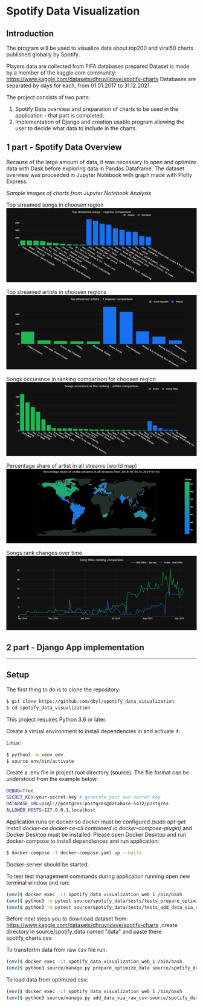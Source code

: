 # Spotify Data Visualization

## Introduction

The program will be used to visualize data about top200 and viral50 charts published globally by Spotify.

Players data are collected from FIFA databases prepared 
Dataset is made by a member of the kaggle.com community: https://www.kaggle.com/datasets/dhruvildave/spotify-charts
Databases are separated by days for each, from 01.01.2017 to 31.12.2021. 

The project consists of two parts: 
1) Spotify Data overview and preparation of charts to be used in the application - that part is completed. 
2) Implementation of Django and creation usable program allowing the user to decide what data to include in the charts.

## 1 part - Spotify Data Overview 


Because of the large amount of data, it was necessary to open and optimize data with Dask before exploring data in Pandas Dataframe. The dataset overview was proceeded in Jupyter Notebook with graph made with Plotly Express.

*Sample images of charts from Jupyter Notebook Analysis*

Top streamed songs in choosen region
![](images/top_streamed_regions_c.png)

Top streamed artists in choosen regions
![](images/top_streamed_art_reg_com.png)

Songs occurance in ranking comparison for choosen region
![](images/songs_occur_in_rank_com.png)

Percentage share of artist in all streams (world map)
![](images/per_share_artist_map.png)

Songs rank changes over time
![](images/song_rank_changes_com.png)


## 2 part - Django App implementation 

---

## Setup

The first thing to do is to clone the repository:

```sh
$ git clone https://github.com/dbyl/spotify_data_visualization
$ cd spotify_data_visualization
```

This project requires Python 3.6 or later.

Create a virtual environment to install dependencies in and activate it:

Linux:
```sh
$ python3 -m venv env
$ source env/bin/activate
```

Create a .env file in project root directory (source). The file format can be understood from the example below:
```sh
DEBUG=True
SECRET_KEY=your-secret-key # generate your own secret key
DATABASE_URL=psql://postgres:postgres@database:5432/postgres
ALLOWED_HOSTS=127.0.0.1,localhost
```

Application runs on docker so docker must be configured *(sudo apt-get install docker-ce docker-ce-cli containerd.io docker-compose-plugin)* and Docker Desktop must be installed.
Please open Docker Desktop and run docker-compose to install dependiences and run application:
```sh
$ docker-compose -f docker-compose.yaml up --build
```

Docker-server should be started.

To test test management commands during application running open new terminal window and run:
```sh
(env)$ docker exec -it spotify_data_visualization_web_1 /bin/bash  
(env)$ python3 -m pytest source/spotify_data/tests/tests_prepare_optimize_data.py
(env)$ python3 -m pytest source/spotify_data/tests/tests_add_data_via_raw_csv.py
```

Before next steps you to download dataset from: https://www.kaggle.com/datasets/dhruvildave/spotify-charts
,create directory in source/spotify_data named "data" and paste there spotify_charts.csv. 

To transfortm data from raw csv file run:
```sh
(env)$ docker exec -it spotify_data_visualization_web_1 /bin/bash  
(env)$ python3 source/manage.py prepare_optimize_data source/spotify_data/data/spotify_charts.csv source/spotify_data/data/ spotify_charts.csv
```

To load data from optimized csv:
```sh
(env)$ docker exec -it spotify_data_visualization_web_1 /bin/bash  
(env)$ python3 source/manage.py add_data_via_raw_csv source/spotify_data/data/spotify_charts.csv
```



